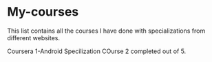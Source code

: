# My-courses
This list contains all the courses I have done with specializations from different websites.

Coursera
1-Android Specilization
 COurse 2 completed out of 5.
